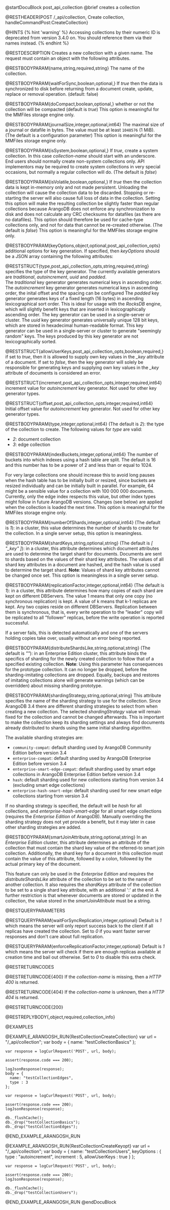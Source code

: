 
@startDocuBlock post_api_collection
@brief creates a collection

@RESTHEADER{POST /_api/collection, Create collection, handleCommandPost:CreateCollection}

@HINTS
{% hint 'warning' %}
Accessing collections by their numeric ID is deprecated from version 3.4.0 on.
You should reference them via their names instead.
{% endhint %}

@RESTDESCRIPTION
Creates a new collection with a given name. The request must contain an
object with the following attributes.

@RESTBODYPARAM{name,string,required,string}
The name of the collection.

@RESTBODYPARAM{waitForSync,boolean,optional,}
If *true* then the data is synchronized to disk before returning from a
document create, update, replace or removal operation. (default: false)

@RESTBODYPARAM{doCompact,boolean,optional,}
whether or not the collection will be compacted (default is *true*)
This option is meaningful for the MMFiles storage engine only.

@RESTBODYPARAM{journalSize,integer,optional,int64}
The maximal size of a journal or datafile in bytes. The value
must be at least `1048576` (1 MiB). (The default is a configuration parameter)
This option is meaningful for the MMFiles storage engine only.

@RESTBODYPARAM{isSystem,boolean,optional,}
If *true*, create a  system collection. In this case *collection-name*
should start with an underscore. End users should normally create non-system
collections only. API implementors may be required to create system
collections in very special occasions, but normally a regular collection will do.
(The default is *false*)

@RESTBODYPARAM{isVolatile,boolean,optional,}
If *true* then the collection data is kept in-memory only and not made persistent.
Unloading the collection will cause the collection data to be discarded. Stopping
or re-starting the server will also cause full loss of data in the
collection. Setting this option will make the resulting collection be
slightly faster than regular collections because ArangoDB does not
enforce any synchronization to disk and does not calculate any CRC
checksums for datafiles (as there are no datafiles). This option
should therefore be used for cache-type collections only, and not
for data that cannot be re-created otherwise.
(The default is *false*)
This option is meaningful for the MMFiles storage engine only.

@RESTBODYPARAM{keyOptions,object,optional,post_api_collection_opts}
additional options for key generation. If specified, then *keyOptions*
should be a JSON array containing the following attributes:

@RESTSTRUCT{type,post_api_collection_opts,string,required,string}
specifies the type of the key generator. The currently available generators are
*traditional*, *autoincrement*, *uuid* and *padded*.<br>
The *traditional* key generator generates numerical keys in ascending order.
The *autoincrement* key generator generates numerical keys in ascending order,
the inital offset and the spacing can be configured
The *padded* key generator generates keys of a fixed length (16 bytes) in
ascending lexicographical sort order. This is ideal for usage with the _RocksDB_
engine, which will slightly benefit keys that are inserted in lexicographically
ascending order. The key generator can be used in a single-server or cluster.
The *uuid* key generator generates universally unique 128 bit keys, which
are stored in hexadecimal human-readable format. This key generator can be used
in a single-server or cluster to generate "seemingly random" keys. The keys
produced by this key generator are not lexicographically sorted.

@RESTSTRUCT{allowUserKeys,post_api_collection_opts,boolean,required,}
if set to *true*, then it is allowed to supply own key values in the
*_key* attribute of a document. If set to *false*, then the key generator
will solely be responsible for generating keys and supplying own key values
in the *_key* attribute of documents is considered an error.

@RESTSTRUCT{increment,post_api_collection_opts,integer,required,int64}
increment value for *autoincrement* key generator. Not used for other key
generator types.

@RESTSTRUCT{offset,post_api_collection_opts,integer,required,int64}
Initial offset value for *autoincrement* key generator.
Not used for other key generator types.

@RESTBODYPARAM{type,integer,optional,int64}
(The default is *2*): the type of the collection to create.
The following values for *type* are valid:<br>
- *2*: document collection
- *3*: edge collection

@RESTBODYPARAM{indexBuckets,integer,optional,int64}
The number of buckets into which indexes using a hash
table are split. The default is 16 and this number has to be a
power of 2 and less than or equal to 1024.

For very large collections one should increase this to avoid long pauses
when the hash table has to be initially built or resized, since buckets
are resized individually and can be initially built in parallel. For
example, 64 might be a sensible value for a collection with 100
000 000 documents. Currently, only the edge index respects this
value, but other index types might follow in future ArangoDB versions.
Changes (see below) are applied when the collection is loaded the next
time.
This option is meaningful for the MMFiles storage engine only.

@RESTBODYPARAM{numberOfShards,integer,optional,int64}
(The default is *1*): in a cluster, this value determines the
number of shards to create for the collection. In a single
server setup, this option is meaningless.

@RESTBODYPARAM{shardKeys,string,optional,string}
(The default is *[ "_key" ]*): in a cluster, this attribute determines
which document attributes are used to determine the target shard for documents.
Documents are sent to shards based on the values of their shard key attributes.
The values of all shard key attributes in a document are hashed,
and the hash value is used to determine the target shard.
**Note**: Values of shard key attributes cannot be changed once set.
  This option is meaningless in a single server setup.

@RESTBODYPARAM{replicationFactor,integer,optional,int64}
(The default is *1*): in a cluster, this attribute determines how many copies
of each shard are kept on different DBServers. The value 1 means that only one
copy (no synchronous replication) is kept. A value of k means that k-1 replicas
are kept. Any two copies reside on different DBServers. Replication between them is
synchronous, that is, every write operation to the "leader" copy will be replicated
to all "follower" replicas, before the write operation is reported successful.

If a server fails, this is detected automatically and one of the servers holding
copies take over, usually without an error being reported.

@RESTBODYPARAM{distributeShardsLike,string,optional,string}
(The default is *""*): in an Enterprise Edition cluster, this attribute binds
the specifics of sharding for the newly created collection to follow that of a
specified existing collection.
**Note**: Using this parameter has consequences for the prototype
collection. It can no longer be dropped, before the sharding-imitating
collections are dropped. Equally, backups and restores of imitating
collections alone will generate warnings (which can be overridden)
about missing sharding prototype.

@RESTBODYPARAM{shardingStrategy,string,optional,string}
This attribute specifies the name of the sharding strategy to use for
the collection. Since ArangoDB 3.4 there are different sharding strategies
to select from when creating a new collection. The selected *shardingStrategy*
value will remain fixed for the collection and cannot be changed afterwards.
This is important to make the collection keep its sharding settings and
always find documents already distributed to shards using the same
initial sharding algorithm.

The available sharding strategies are:
- `community-compat`: default sharding used by ArangoDB
  Community Edition before version 3.4
- `enterprise-compat`: default sharding used by ArangoDB
  Enterprise Edition before version 3.4
- `enterprise-smart-edge-compat`: default sharding used by smart edge
  collections in ArangoDB Enterprise Edition before version 3.4
- `hash`: default sharding used for new collections starting from version 3.4
  (excluding smart edge collections)
- `enterprise-hash-smart-edge`: default sharding used for new
  smart edge collections starting from version 3.4

If no sharding strategy is specified, the default will be *hash* for
all collections, and *enterprise-hash-smart-edge* for all smart edge
collections (requires the *Enterprise Edition* of ArangoDB).
Manually overriding the sharding strategy does not yet provide a
benefit, but it may later in case other sharding strategies are added.

@RESTBODYPARAM{smartJoinAttribute,string,optional,string}
In an *Enterprise Edition* cluster, this attribute determines an attribute
of the collection that must contain the shard key value of the referred-to
smart join collection. Additionally, the shard key for a document in this
collection must contain the value of this attribute, followed by a colon,
followed by the actual primary key of the document.

This feature can only be used in the *Enterprise Edition* and requires the
*distributeShardsLike* attribute of the collection to be set to the name
of another collection. It also requires the *shardKeys* attribute of the
collection to be set to a single shard key attribute, with an additional ':'
at the end.
A further restriction is that whenever documents are stored or updated in the
collection, the value stored in the *smartJoinAttribute* must be a string.

@RESTQUERYPARAMETERS

@RESTQUERYPARAM{waitForSyncReplication,integer,optional}
Default is *1* which means the server will only report success back to the
client if all replicas have created the collection. Set to *0* if you want
faster server responses and don't care about full replication.

@RESTQUERYPARAM{enforceReplicationFactor,integer,optional}
Default is *1* which means the server will check if there are enough replicas
available at creation time and bail out otherwise. Set to *0* to disable
this extra check.

@RESTRETURNCODES

@RESTRETURNCODE{400}
If the *collection-name* is missing, then a *HTTP 400* is
returned.

@RESTRETURNCODE{404}
If the *collection-name* is unknown, then a *HTTP 404* is returned.

@RESTRETURNCODE{200}

@RESTREPLYBODY{,object,required,collection_info}

@EXAMPLES

@EXAMPLE_ARANGOSH_RUN{RestCollectionCreateCollection}
    var url = "/_api/collection";
    var body = {
      name: "testCollectionBasics"
    };

    var response = logCurlRequest('POST', url, body);

    assert(response.code === 200);

    logJsonResponse(response);
    body = {
      name: "testCollectionEdges",
      type : 3
    };

    var response = logCurlRequest('POST', url, body);

    assert(response.code === 200);
    logJsonResponse(response);

    db._flushCache();
    db._drop("testCollectionBasics");
    db._drop("testCollectionEdges");
@END_EXAMPLE_ARANGOSH_RUN

@EXAMPLE_ARANGOSH_RUN{RestCollectionCreateKeyopt}
    var url = "/_api/collection";
    var body = {
      name: "testCollectionUsers",
      keyOptions : {
        type : "autoincrement",
        increment : 5,
        allowUserKeys : true
      }
    };

    var response = logCurlRequest('POST', url, body);

    assert(response.code === 200);
    logJsonResponse(response);

    db._flushCache();
    db._drop("testCollectionUsers");
@END_EXAMPLE_ARANGOSH_RUN
@endDocuBlock
